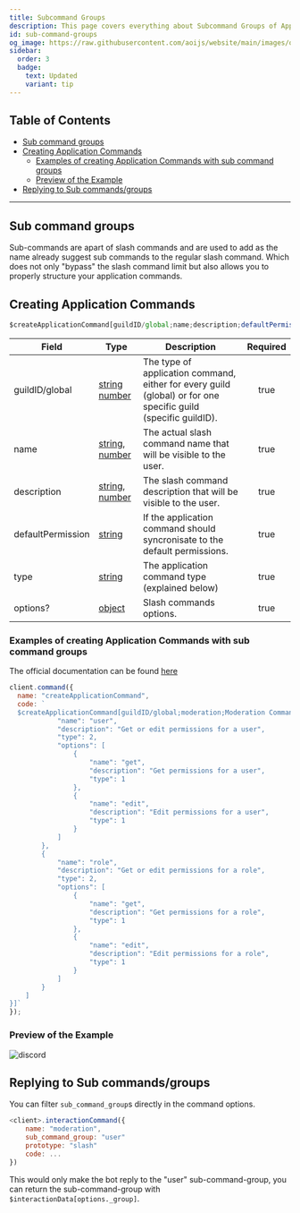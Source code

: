 ```yaml
---
title: Subcommand Groups
description: This page covers everything about Subcommand Groups of Application Commands.
id: sub-command-groups
og_image: https://raw.githubusercontent.com/aoijs/website/main/images/og/3.png
sidebar:
  order: 3
  badge:
    text: Updated
    variant: tip
---
```


<!-- omit from toc -->
## Table of Contents

- [Sub command groups](#sub-command-groups)
- [Creating Application Commands](#creating-application-commands)
  - [Examples of creating Application Commands with sub command groups](#examples-of-creating-application-commands-with-sub-command-groups)
  - [Preview of the Example](#preview-of-the-example)
- [Replying to Sub commands/groups](#replying-to-sub-commandsgroups)

---

## Sub command groups

Sub-commands are apart of slash commands and are used to add as the name already suggest sub commands to the regular slash command. Which does not only "bypass" the slash command limit but also allows you to properly structure your application commands.

## Creating Application Commands

```js
$createApplicationCommand[guildID/global;name;description;defaultPermission(true/false);type(slash/user/message);options?]
```

| Field             | Type                                                                                                                                                                                                 | Description                                                                                                    | Required |
| ----------------- | ---------------------------------------------------------------------------------------------------------------------------------------------------------------------------------------------------- | -------------------------------------------------------------------------------------------------------------- | :------: |
| guildID/global    | [string](https://developer.mozilla.org/en-US/docs/Web/JavaScript/Reference/Global_Objects/String) [number](https://developer.mozilla.org/en-US/docs/Web/JavaScript/Reference/Global_Objects/Number)  | The type of application command, either for every guild (global) or for one specific guild (specific guildID). |   true   |
| name              | [string](https://developer.mozilla.org/en-US/docs/Web/JavaScript/Reference/Global_Objects/String), [number](https://developer.mozilla.org/en-US/docs/Web/JavaScript/Reference/Global_Objects/Number) | The actual slash command name that will be visible to the user.                                                |   true   |
| description       | [string](https://developer.mozilla.org/en-US/docs/Web/JavaScript/Reference/Global_Objects/String), [number](https://developer.mozilla.org/en-US/docs/Web/JavaScript/Reference/Global_Objects/Number) | The slash command description that will be visible to the user.                                                |   true   |
| defaultPermission | [string](https://developer.mozilla.org/en-US/docs/Web/JavaScript/Reference/Global_Objects/String)                                                                                                    | If the application command should syncronisate to the default permissions.                                     |   true   |
| type              | [string](https://developer.mozilla.org/en-US/docs/Web/JavaScript/Reference/Global_Objects/String)                                                                                                    | The application command type (explained below)                                                                 |   true   |
| options?          | [object](https://developer.mozilla.org/en-US/docs/Web/JavaScript/Reference/Global_Objects/Object)                                                                                                    | Slash commands options.                                                                                        |   true   |

### Examples of creating Application Commands with sub command groups

The official documentation can be found [here](https://discord.com/developers/docs/interactions/application-commands#subcommands-and-subcommand-groups)

```js
client.command({
  name: "createApplicationCommand",
  code: `
  $createApplicationCommand[guildID/global;moderation;Moderation Commands!;true;true;slash;[{
            "name": "user",
            "description": "Get or edit permissions for a user",
            "type": 2,
            "options": [
                {
                    "name": "get",
                    "description": "Get permissions for a user",
                    "type": 1
                },
                {
                    "name": "edit",
                    "description": "Edit permissions for a user",
                    "type": 1
                }
            ]
        },
        {
            "name": "role",
            "description": "Get or edit permissions for a role",
            "type": 2,
            "options": [
                {
                    "name": "get",
                    "description": "Get permissions for a role",
                    "type": 1
                },
                {
                    "name": "edit",
                    "description": "Edit permissions for a role",
                    "type": 1
                }
            ]
        }
    ]
}]`
});
```

### Preview of the Example

![discord](https://discord.com/assets/4cfea1bfc6d3ed0396c16cd47e0a7154.png)

## Replying to Sub commands/groups

You can filter `sub_command_group`s directly in the command options.

```js
<client>.interactionCommand({
    name: "moderation",
    sub_command_group: "user"
    prototype: "slash"
    code: ...
})
```

This would only make the bot reply to the "user" sub-command-group, you can return the sub-command-group with `$interactionData[options._group]`.
